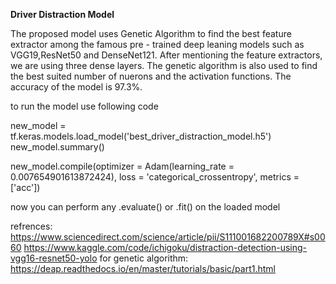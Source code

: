 **Driver Distraction Model**

The proposed model uses Genetic Algorithm to find the best feature extractor among the famous pre - trained deep leaning models such as VGG19,ResNet50 and DenseNet121.
After mentioning the feature extractors, we are using three dense layers. The genetic algorithm is also used to find the best suited number of nuerons and the activation functions. The accuracy of the model is 97.3%.

to run the model use following code 

new_model = tf.keras.models.load_model('best_driver_distraction_model.h5')
new_model.summary()

new_model.compile(optimizer = Adam(learning_rate = 0.007654901613872424), loss = 'categorical_crossentropy', metrics = ['acc'])

now you can perform any .evaluate() or .fit() on the loaded model

refrences:
https://www.sciencedirect.com/science/article/pii/S111001682200789X#s0060
https://www.kaggle.com/code/ichigoku/distraction-detection-using-vgg16-resnet50-yolo
for genetic algorithm:
https://deap.readthedocs.io/en/master/tutorials/basic/part1.html
